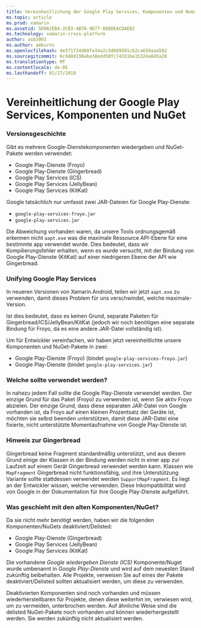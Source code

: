 ```yaml
---
title: Vereinheitlichung der Google Play Services, Komponenten und NuGet
ms.topic: article
ms.prod: xamarin
ms.assetid: 5D962EB4-2CB3-4B7D-9D77-889DEACDAE02
ms.technology: xamarin-cross-platform
author: asb3993
ms.author: amburns
ms.openlocfilehash: 4e571f24d08fe34a2c3d689501cb2ca656aaa502
ms.sourcegitcommit: 6cd40d190abe38edd50fc74331be15324a845a28
ms.translationtype: MT
ms.contentlocale: de-DE
ms.lasthandoff: 02/27/2018
---
```

# <a name="unifying-google-play-services-components-and-nuget"></a>Vereinheitlichung der Google Play Services, Komponenten und NuGet

### <a name="history"></a>Versionsgeschichte

Gibt es mehrere Google-Dienstekomponenten wiedergeben und NuGet-Pakete werden verwendet:

-   Google Play-Dienste (Froyo)
-   Google Play-Dienste (Gingerbread)
-   Google Play Services (ICS)
-   Google Play Services (JellyBean)
-   Google Play Services (KitKat)

Google tatsächlich nur umfasst zwei JAR-Dateien für Google Play-Dienste:

-   `google-play-services-froyo.jar`
-   `google-play-services.jar`

Die Abweichung vorhanden waren, da unsere Tools ordnungsgemäß erkennen nicht `aapt.exe` was die maximale Ressource API-Ebene für eine bestimmte app verwendet wurde. Dies bedeutet, dass wir Kompilierungsfehler erhalten, wenn es wurde versucht, mit der Bindung von Google Play-Dienste (KitKat) auf einer niedrigeren Ebene der API wie Gingerbread.

### <a name="unifying-google-play-services"></a>Unifying Google Play Services

In neueren Versionen von Xamarin.Android, teilen wir jetzt `aapt.exe` zu verwenden, damit dieses Problem für uns verschwindet, welche maximale-Version.

Ist dies bedeutet, dass es keinen Grund, separate Paketen für Gingerbread/ICS/JellyBean/KitKat (jedoch wir noch benötigen eine separate Bindung für Froyo, da es eine andere JAR-Datei vollständig ist).

Um für Entwickler vereinfachen, wir haben jetzt vereinheitlichte unsere Komponenten und NuGet-Pakete in zwei:

-   Google Play-Dienste (Froyo) (bindet `google-play-services-froyo.jar`)
-   Google Play-Dienste (bindet `google-play-services.jar`)

### <a name="which-one-should-be-used"></a>Welche sollte verwendet werden?

In nahezu jedem Fall sollte die Google Play-Dienste verwendet werden. Der einzige Grund für das Paket (Froyo) zu verwenden ist, wenn Sie aktiv Froyo abzielen. Der einzige Grund, dass diese separaten JAR-Datei von Google vorhanden ist, da Froyo auf einen kleinen Prozentsatz der Geräte ist, möchten sie selbst beenden unterstützen, damit diese JAR-Datei eine fixierte, nicht unterstützte Momentaufnahme von Google Play-Dienste ist.

### <a name="note-about-gingerbread"></a>Hinweis zur Gingerbread

Gingerbread keine Fragment standardmäßig unterstützt, und aus diesem Grund einige der Klassen in der Bindung werden nicht in einer app zur Laufzeit auf einem Gerät Gingerbread verwendet werden kann. Klassen wie `MapFragment` Gingerbread nicht funktionsfähig, und ihre Unterstützung Variante sollte stattdessen verwendet werden `SupportMapFragment`. Es liegt an der Entwickler wissen, welche verwenden. Diese Inkompatibilität wird von Google in der Dokumentation für ihre Google Play-Dienste aufgeführt.

### <a name="what-happens-to-the-old-componentsnugets"></a>Was geschieht mit den alten Komponenten/NuGet?

Da sie nicht mehr benötigt werden, haben wir die folgenden Komponenten/NuGets deaktiviert/Delisted:

-   Google Play-Dienste (Gingerbread)
-   Google Play Services (JellyBean)
-   Google Play Services (KitKat)

Die vorhandene _Google wiedergeben Dienste (ICS)_ Komponente/Nuget wurde umbenannt in _Google Play-Dienste_ und wird auf dem neuesten Stand zukünftig beibehalten. Alle Projekte, verweisen Sie auf eines der Pakete deaktiviert/Delisted sollten aktualisiert werden, um diese zu verwenden.

Deaktivierten Komponenten sind noch vorhanden und müssen wiederherstellbaren für Projekte, denen diese weiterhin im, verwiesen wird, um zu vermeiden, unterbrochen werden. Auf ähnliche Weise sind die delisted NuGet-Pakete noch vorhanden und können wiederhergestellt werden. Sie werden zukünftig nicht aktualisiert werden.
